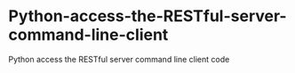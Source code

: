 # Python-access-the-RESTful-server-command-line-client
Python access the RESTful server command line client code
